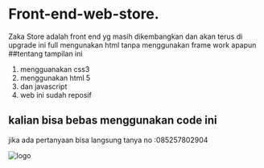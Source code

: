 # Front-end-web-store.
Zaka Store adalah front end yg masih dikembangkan dan akan terus di upgrade 
ini full mengunakan html tanpa menggunakan frame work apapun 
##tentang tampilan ini
1. mengguanakan css3
2. menggunakan html 5
3. dan javascript
4. web ini sudah reposif


## kalian bisa bebas menggunakan code ini 
jika ada pertanyaan bisa langsung tanya 
no :085257802904

![logo](https://raw.githubusercontent.com/zakafahmi/Front-end-web-store/main/2021-04-22_21-17.png)
